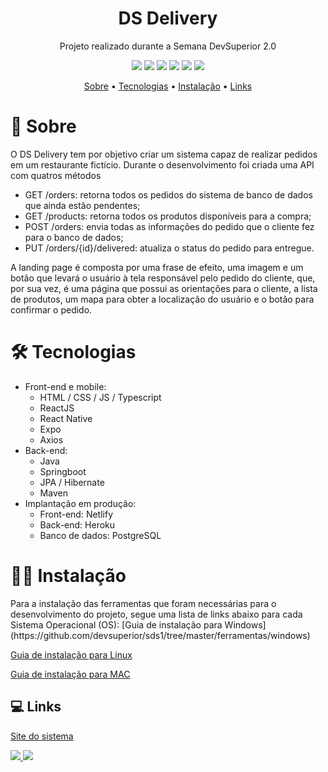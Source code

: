 
<h1 align="center">DS Delivery</h1>
<p align="center">Projeto realizado durante a Semana DevSuperior 2.0</p>

<p align="center">
  <img src="https://img.shields.io/static/v1?label=springboot&message=2.4.1&color=6AAD3D&style=flat-square&logo=spring"/>
  <img src="https://img.shields.io/static/v1?label=npm&message=6.14.9&color=C53534&style=flat-square&logo=npm"/>
  <img src="https://img.shields.io/static/v1?label=react&message=^17.0.1&color=61D9FB&style=flat-square&logo=react"/>
  <img src="https://img.shields.io/static/v1?label=react-native&message=0.63.2&color=61D9FB&style=flat-square&logo=react"/>
  <img src="https://img.shields.io/static/v1?label=expo&message=40.0.0&color=F2F2F2&style=flat-square&logo=expo"/>
  <img src="https://img.shields.io/static/v1?label=typescript&message=^4.1.3&color=2F74C0&style=flat-square&logo=typescript"/>
</p>
<p align="center">
 <a href="#-sobre">Sobre</a> •
 <a href="#-tecnologias">Tecnologias</a> • 
 <a href="#-instalação">Instalação</a> •
 <a href="#-links">Links</a>
</p>


# 📖 Sobre
O DS Delivery tem por objetivo criar um sistema capaz de realizar pedidos em um restaurante fictício. Durante o desenvolvimento foi criada uma 
API com quatros métodos


- GET /orders: retorna todos os pedidos do sistema de banco de dados que ainda estão pendentes;
- GET /products: retorna todos os produtos disponíveis para a compra;
- POST /orders: envia todas as informações do pedido que o cliente fez para o banco de dados;
- PUT /orders/{id}/delivered: atualiza o status do pedido para entregue.

<p>A landing page é composta por uma frase de efeito, uma imagem e um botão que levará o usuário à tela responsável pelo pedido do cliente, que, por sua vez, é uma
página que possui as orientações para o cliente, a lista de produtos, um mapa para obter a localização do usuário e o botão para confirmar o pedido.</p>

<h1>🛠 Tecnologias</h1>

- Front-end e mobile:
  - HTML / CSS / JS / Typescript
  - ReactJS
  - React Native
  - Expo
  - Axios
- Back-end:
  - Java
  - Springboot
  - JPA / Hibernate
  - Maven
- Implantação em produção:
  - Front-end: Netlify
  - Back-end: Heroku
  - Banco de dados: PostgreSQL

<h1>👨‍💻 Instalação</h1>
<p>Para a instalação das ferramentas que foram necessárias para o desenvolvimento do projeto, segue uma lista de links abaixo para cada Sistema Operacional (OS):
[Guia de instalação para Windows](https://github.com/devsuperior/sds1/tree/master/ferramentas/windows)

[Guia de instalação para Linux](https://github.com/devsuperior/sds1/tree/master/ferramentas/linux)

[Guia de instalação para MAC](https://github.com/devsuperior/sds1/tree/master/ferramentas/mac)

## 💻 Links

[Site do sistema](https://dsdeliversds2kp.netlify.app)

<a href="https://github.com/washingtonsoares" target="_new">
  <img src="https://img.shields.io/badge/-Washington%20Soares%20Braga-000000?style=flat-square&labelColor=000000&logo=github&logoColor=white"/>
</a>
<a href="https://github.com/acenelio" target="_new">
  <img src="https://img.shields.io/badge/-Nelio Alves-000000?style=flat-square&labelColor=000000&logo=github&logoColor=white"/>
</a>